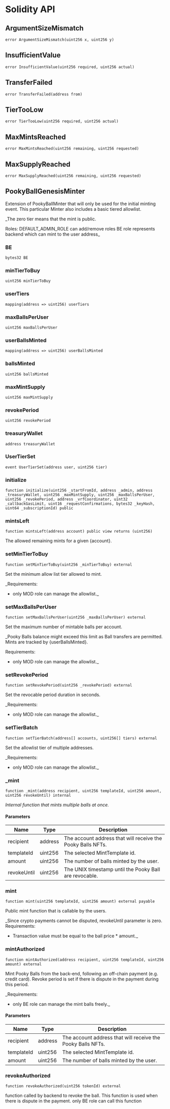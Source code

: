 # Solidity API

## ArgumentSizeMismatch

```solidity
error ArgumentSizeMismatch(uint256 x, uint256 y)
```

## InsufficientValue

```solidity
error InsufficientValue(uint256 required, uint256 actual)
```

## TransferFailed

```solidity
error TransferFailed(address from)
```

## TierTooLow

```solidity
error TierTooLow(uint256 required, uint256 actual)
```

## MaxMintsReached

```solidity
error MaxMintsReached(uint256 remaining, uint256 requested)
```

## MaxSupplyReached

```solidity
error MaxSupplyReached(uint256 remaining, uint256 requested)
```

## PookyBallGenesisMinter

Extension of PookyBallMinter that will only be used for the initial minting event.
This particular Minter also includes a basic tiered allowlist.

_The zero tier means that the mint is public.

Roles:
  DEFAULT_ADMIN_ROLE can add/remove roles
  BE role represents backend which can mint to the user address_

### BE

```solidity
bytes32 BE
```

### minTierToBuy

```solidity
uint256 minTierToBuy
```

### userTiers

```solidity
mapping(address => uint256) userTiers
```

### maxBallsPerUser

```solidity
uint256 maxBallsPerUser
```

### userBallsMinted

```solidity
mapping(address => uint256) userBallsMinted
```

### ballsMinted

```solidity
uint256 ballsMinted
```

### maxMintSupply

```solidity
uint256 maxMintSupply
```

### revokePeriod

```solidity
uint256 revokePeriod
```

### treasuryWallet

```solidity
address treasuryWallet
```

### UserTierSet

```solidity
event UserTierSet(address user, uint256 tier)
```

### initialize

```solidity
function initialize(uint256 _startFromId, address _admin, address _treasuryWallet, uint256 _maxMintSupply, uint256 _maxBallsPerUser, uint256 _revokePeriod, address _vrfCoordinator, uint32 _callbackGasLimit, uint16 _requestConfirmations, bytes32 _keyHash, uint64 _subscriptionId) public
```

### mintsLeft

```solidity
function mintsLeft(address account) public view returns (uint256)
```

The allowed remaining mints for a given {account}.

### setMinTierToBuy

```solidity
function setMinTierToBuy(uint256 _minTierToBuy) external
```

Set the minimum allow list tier allowed to mint.

_Requirements:
- only MOD role can manage the allowlist._

### setMaxBallsPerUser

```solidity
function setMaxBallsPerUser(uint256 _maxBallsPerUser) external
```

Set the maximum number of mintable balls per account.

_Pooky Balls balance might exceed this limit as Ball transfers are permitted.
Mints are tracked by {userBallsMinted}.

Requirements:
- only MOD role can manage the allowlist._

### setRevokePeriod

```solidity
function setRevokePeriod(uint256 _revokePeriod) external
```

Set the revocable period duration in seconds.

_Requirements:
- only MOD role can manage the allowlist._

### setTierBatch

```solidity
function setTierBatch(address[] accounts, uint256[] tiers) external
```

Set the allowlist tier of multiple addresses.

_Requirements:
- only MOD role can manage the allowlist._

### _mint

```solidity
function _mint(address recipient, uint256 templateId, uint256 amount, uint256 revokeUntil) internal
```

_Internal function that mints multiple balls at once._

#### Parameters

| Name | Type | Description |
| ---- | ---- | ----------- |
| recipient | address | The account address that will receive the Pooky Balls NFTs. |
| templateId | uint256 | The selected MintTemplate id. |
| amount | uint256 | The number of balls minted by the user. |
| revokeUntil | uint256 | The UNIX timestamp until the Pooky Ball are revocable. |

### mint

```solidity
function mint(uint256 templateId, uint256 amount) external payable
```

Public mint function that is callable by the users.

_Since crypto payments cannot be disputed, revokeUntil parameter is zero.
Requirements:
- Transaction value must be equal to the ball price * amount._

### mintAuthorized

```solidity
function mintAuthorized(address recipient, uint256 templateId, uint256 amount) external
```

Mint Pooky Balls from the back-end, following an off-chain payment (e.g. credit card).
Revoke period is set if there is dispute in the payment during this period.

_Requirements:
- only BE role can manage the mint balls freely._

#### Parameters

| Name | Type | Description |
| ---- | ---- | ----------- |
| recipient | address | The account address that will receive the Pooky Balls NFTs. |
| templateId | uint256 | The selected MintTemplate id. |
| amount | uint256 | The number of balls minted by the user. |

### revokeAuthorized

```solidity
function revokeAuthorized(uint256 tokenId) external
```

function called by backend to revoke the ball.
This function is used when there is dispute in the payment.
only BE role can call this function

